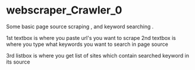 # webscraper_Crawler_0
Some basic page source scraping , and keyword searching .

1st textbox is where you paste url's you want to scrape 2nd textbox is where you type what keywords you want to search in page source

3rd listbox is where you get list of sites which contain searched keyword in its source

